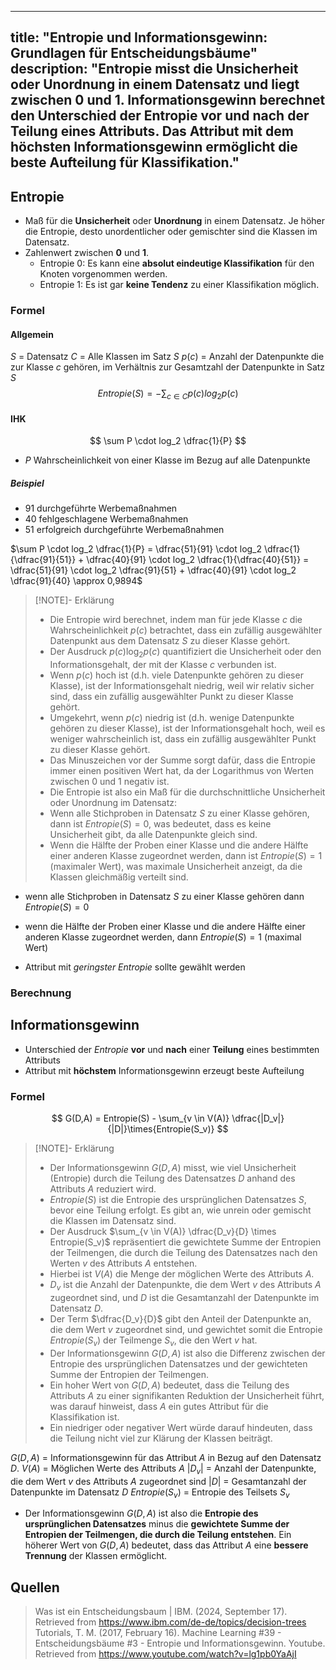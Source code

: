 
---
title: "Entropie und Informationsgewinn: Grundlagen für Entscheidungsbäume"
description: "Entropie misst die Unsicherheit oder Unordnung in einem Datensatz und liegt zwischen 0 und 1. Informationsgewinn berechnet den Unterschied der Entropie vor und nach der Teilung eines Attributs. Das Attribut mit dem höchsten Informationsgewinn ermöglicht die beste Aufteilung für Klassifikation."
---

## Entropie
- Maß für die **Unsicherheit** oder **Unordnung** in einem Datensatz. Je höher die Entropie, desto unordentlicher oder gemischter sind die Klassen im Datensatz.
- Zahlenwert zwischen **0** und **1**. 
	- Entropie 0: Es kann eine **absolut eindeutige Klassifikation** für den Knoten vorgenommen werden. 
	- Entropie 1: Es ist gar **keine Tendenz** zu einer Klassifikation möglich.
### Formel
#### Allgemein
$S$ = Datensatz
$C$ = Alle Klassen im Satz $S$
$p(c)$ = Anzahl der Datenpunkte die zur Klasse $c$ gehören, im Verhältnis zur Gesamtzahl der Datenpunkte in Satz $S$
$$
Entropie(S) = - \sum_{c \in C} p(c) log_2 p(c)
$$
#### IHK
$$
\sum P \cdot log_2 \dfrac{1}{P}
$$
- $P$ Wahrscheinlichkeit von einer Klasse im Bezug auf alle Datenpunkte
##### Beispiel
- 91 durchgeführte Werbemaßnahmen 
- 40 fehlgeschlagene Werbemaßnahmen
- 51 erfolgreich durchgeführte Werbemaßnahmen

$\sum P \cdot log_2 \dfrac{1}{P} = \dfrac{51}{91} \cdot log_2 \dfrac{1}{\dfrac{91}{51}} + \dfrac{40}{91} \cdot log_2 \dfrac{1}{\dfrac{40}{51}} = \dfrac{51}{91} \cdot log_2 \dfrac{91}{51} + \dfrac{40}{91} \cdot log_2 \dfrac{91}{40} \approx 0,9894$

> [!NOTE]- Erklärung
> - Die Entropie wird berechnet, indem man für jede Klasse $c$ die Wahrscheinlichkeit $p(c)$ betrachtet, dass ein zufällig ausgewählter Datenpunkt aus dem Datensatz $S$ zu dieser Klasse gehört. 
>- Der Ausdruck $p(c) \log_2 p(c)$ quantifiziert die Unsicherheit oder den Informationsgehalt, der mit der Klasse $c$ verbunden ist. 
 > - Wenn $p(c)$ hoch ist (d.h. viele Datenpunkte gehören zu dieser Klasse), ist der Informationsgehalt niedrig, weil wir relativ sicher sind, dass ein zufällig ausgewählter Punkt zu dieser Klasse gehört. 
  >- Umgekehrt, wenn $p(c)$ niedrig ist (d.h. wenige Datenpunkte gehören zu dieser Klasse), ist der Informationsgehalt hoch, weil es weniger wahrscheinlich ist, dass ein zufällig ausgewählter Punkt zu dieser Klasse gehört.
>- Das Minuszeichen vor der Summe sorgt dafür, dass die Entropie immer einen positiven Wert hat, da der Logarithmus von Werten zwischen 0 und 1 negativ ist. 
>- Die Entropie ist also ein Maß für die durchschnittliche Unsicherheit oder Unordnung im Datensatz: 
  >- Wenn alle Stichproben in Datensatz $S$ zu einer Klasse gehören, dann ist $Entropie(S) = 0$, was bedeutet, dass es keine Unsicherheit gibt, da alle Datenpunkte gleich sind.
  >- Wenn die Hälfte der Proben einer Klasse und die andere Hälfte einer anderen Klasse zugeordnet werden, dann ist $Entropie(S) = 1$ (maximaler Wert), was maximale Unsicherheit anzeigt, da die Klassen gleichmäßig verteilt sind.

- wenn alle Stichproben in Datensatz $S$ zu einer Klasse gehören dann $Entropie(S) = 0$
- wenn die Hälfte der Proben einer Klasse und die andere Hälfte einer anderen Klasse zugeordnet werden, dann $Entropie(S) = 1$ (maximal Wert)

- Attribut mit *geringster Entropie* sollte gewählt werden

### Berechnung


## Informationsgewinn
- Unterschied der *Entropie* **vor** und **nach** einer **Teilung** eines bestimmten Attributs
- Attribut mit **höchstem** Informationsgewinn erzeugt beste Aufteilung

### Formel
$$
G(D,A) = Entropie(S) - \sum_{v \in V(A)} \dfrac{|D_v|}{|D|}\times{Entropie(S_v)}
$$

> [!NOTE]- Erklärung
>- Der Informationsgewinn $G(D,A)$ misst, wie viel Unsicherheit (Entropie) durch die Teilung des Datensatzes $D$ anhand des Attributs $A$ reduziert wird.
>- $Entropie(S)$ ist die Entropie des ursprünglichen Datensatzes $S$, bevor eine Teilung erfolgt. Es gibt an, wie unrein oder gemischt die Klassen im Datensatz sind.
>- Der Ausdruck $\sum_{v \in V(A)} \dfrac{D_v}{D} \times Entropie(S_v)$ repräsentiert die gewichtete Summe der Entropien der Teilmengen, die durch die Teilung des Datensatzes nach den Werten $v$ des Attributs $A$ entstehen.
  >- Hierbei ist $V(A)$ die Menge der möglichen Werte des Attributs $A$.
  > - $D_v$ ist die Anzahl der Datenpunkte, die dem Wert $v$ des Attributs $A$ zugeordnet sind, und $D$ ist die Gesamtanzahl der Datenpunkte im Datensatz $D$.
  > - Der Term $\dfrac{D_v}{D}$ gibt den Anteil der Datenpunkte an, die dem Wert $v$ zugeordnet sind, und gewichtet somit die Entropie $Entropie(S_v)$ der Teilmenge $S_v$, die den Wert $v$ hat.
> - Der Informationsgewinn $G(D,A)$ ist also die Differenz zwischen der Entropie des ursprünglichen Datensatzes und der gewichteten Summe der Entropien der Teilmengen. 
 > - Ein hoher Wert von $G(D,A)$ bedeutet, dass die Teilung des Attributs $A$ zu einer signifikanten Reduktion der Unsicherheit führt, was darauf hinweist, dass $A$ ein gutes Attribut für die Klassifikation ist.
  >- Ein niedriger oder negativer Wert würde darauf hindeuten, dass die Teilung nicht viel zur Klärung der Klassen beiträgt.

$G(D,A)$ = Informationsgewinn für das Attribut $A$ in Bezug auf den Datensatz $D$.
$V(A)$ = Möglichen Werte des Attributs $A$
$|D_v|$ = Anzahl der Datenpunkte, die dem Wert $v$ des Attributs $A$ zugeordnet sind
$|D|$ = Gesamtanzahl der Datenpunkte im Datensatz $D$
$Entropie(S_v)$ = Entropie des Teilsets $S_v$


- Der Informationsgewinn $G(D,A)$ ist also die **Entropie des ursprünglichen Datensatzes** minus die **gewichtete Summe der Entropien der Teilmengen, die durch die Teilung entstehen**. Ein höherer Wert von $G(D,A)$ bedeutet, dass das Attribut $A$ eine **bessere Trennung** der Klassen ermöglicht.


## Quellen

> Was ist ein Entscheidungsbaum | IBM. (2024, September 17). Retrieved from https://www.ibm.com/de-de/topics/decision-trees
> Tutorials, T. M. (2017, February 16). Machine Learning #39 - Entscheidungsbäume #3 - Entropie und Informationsgewinn. Youtube. Retrieved from https://www.youtube.com/watch?v=lg1pb0YaAjI
